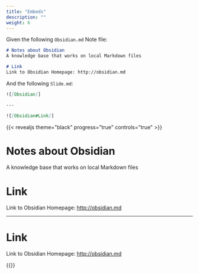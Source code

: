 ```yaml
---
title: "Embeds"
description: ""
weight: 6
---
```


<!--more-->

Given the following `Obsidian.md` Note file:

```md
# Notes about Obsidian
A knowledge base that works on local Markdown files

# Link
Link to Obsidian Homepage: http://obsidian.md
```

And the following `Slide.md`:

```md
![[Obsidian]]

---

![[Obsidian#Link]]

```

{{< revealjs theme="black" progress="true" controls="true" >}}

# Notes about Obsidian
A knowledge base that works on local Markdown files

# Link
Link to Obsidian Homepage: http://obsidian.md

---

# Link
Link to Obsidian Homepage: http://obsidian.md

{{</revealjs>}}
